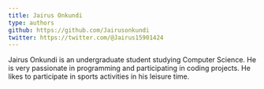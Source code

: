 ```yaml
---
title: Jairus Onkundi
type: authors
github: https://github.com/Jairusonkundi
twitter: https://twitter.com/@Jairus15901424
---
```

Jairus Onkundi is an undergraduate student studying Computer Science. He is very passionate in programming and participating in coding projects. He likes to participate in sports activities in his leisure time.